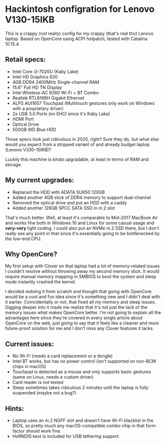 # Hackintosh configration for Lenovo V130-15IKB

This is a crappy (not really) config for my crappy (that's real tho) Lenovo laptop.
Based on OpenCore using ACPI hotpatch, tested with Catalina 10.15.4. 

## Retail specs:
* Intel Core i3-7020U (Kaby Lake)
* Intel HD Graphics 620
* 4GB DDR4 2400MHz Single-channel RAM
* 15.6" Full HD TN Display
* Intel Wireless-AC 9260 Wi-Fi + BT Combo
* Realtek RTL8168H Gigabit Ethernet
* ALPS AUI1657 Touchpad (Multitouch gestures only work on Windows with a proprietary driver)
* 2x USB 3.0 Ports (no EHCI since it's Kaby Lake)
* HDMI Port
* Optical Drive
* 500GB WD Blue HDD

Those specs look just ridiculous in 2020, right? Sure they do, but what else would you expect from a stripped variant of and already budget laptop (Lenovo V330-15IKB)?

Luckily this machine is *kinda* upgradable, at least in terms of RAM and storage.

## My current upgrades:
* Replaced the HDD with ADATA SU650 120GB
* Added another 4GB stick of DDR4 memory to support dual-channel
* Removed the optical drive and put an HDD with a caddy
* Added another 128GB SPCC SATA SSD in m.2 slot

That's much better. Well, at least it's comparable to Mid-2017 MacBook Air and works fine both in Windows 10 and Linux for some casual usage and **very-very** light coding. I could also put an NVMe m.2 SSD there, but I don't really see any point in that since it's essentially going to be bottlenecked by the low-end CPU.

## Why OpenCore?
My first setup with Clover on that laptop had a lot of memory-related issues I couldn't resolve without throwing away my second memory stick. It would require manual memory mapping in SMBIOS to boot the system and sleep mode instantly crashed the kernel.

I decided redoing it from scratch and thought that going with OpenCore would be a cool and fun idea since it's something new and I didn't deal with it earlier. Coincidentally or not, that fixed all my memory and sleep issues. Digging deeper into it made me realize that it's not just the lack of the memory issues what makes OpenCore better. I'm not going to explain all the advantages here since they're covered in every single article about OpenCore on the web, just going to say that it feels like a cleaner and more future-proof solution for me and I don't miss any Clover features it lacks.

## Current issues:
* No Wi-Fi (needs a card replacement or a dongle)
* Intel BT works, but has no power control (isn't supported on non-BCM chips in macOS)
* Touchpad is detected as a mouse and only supports basic gestures (same on Linux, needs a custom driver)
* Card reader is not tested
* Sleep sometimes takes ridiculous 2 minutes until the laptop is fully suspended (maybe not a bug?)

## Hints:
* Laptop uses an m.2 NGFF slot and doesn't have Wi-Fi blacklist in the BIOS, so pretty much any macOS-compatible combo chip in that form-factor should work fine.
* HoRNDIS kext is included for USB tethering support.
